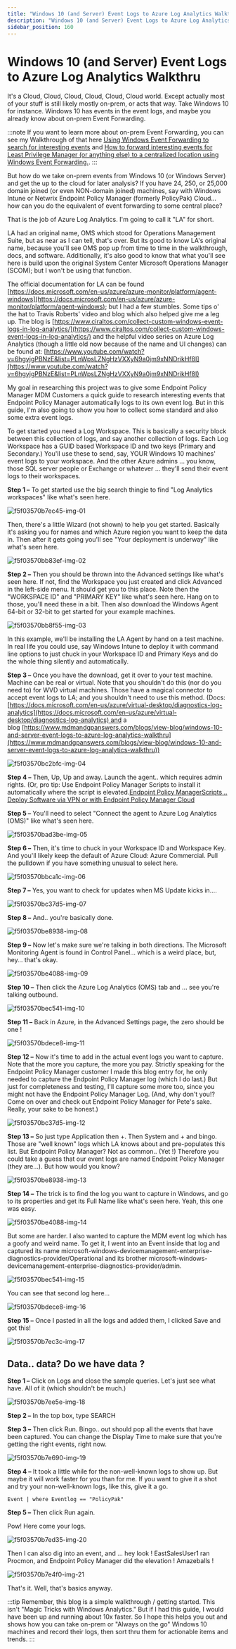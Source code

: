 ```yaml
---
title: "Windows 10 (and Server) Event Logs to Azure Log Analytics Walkthru"
description: "Windows 10 (and Server) Event Logs to Azure Log Analytics Walkthru"
sidebar_position: 160
---
```


# Windows 10 (and Server) Event Logs to Azure Log Analytics Walkthru

It's a Cloud, Cloud, Cloud, Cloud, Cloud, Cloud world. Except actually most of your stuff is still
likely mostly on-prem, or acts that way. Take Windows 10 for instance. Windows 10 has events in the
event logs, and maybe you already know about on-prem Event Forwarding.

:::note
If you want to learn more about on-prem Event Forwarding, you can see my Walkthrough of
that here
[Using Windows Event Forwarding to search for interesting events](/docs/endpointpolicymanager/components/endpointprivilegemanager/videolearningcenter/eventing/windowseventforwarding.md)
and
[How to forward interesting events for Least Privilege Manager (or anything else) to a centralized location using Windows Event Forwarding.](/docs/endpointpolicymanager/components/endpointprivilegemanager/knowledgebase/eventing/windowseventforwarding.md).
:::


But how do we take on-prem events from Windows 10 (or Windows Server) and get the up to the cloud
for later analysis? If you have 24, 250, or 25,000 domain joined (or even NON-domain joined)
machines, say with Windows Intune or Netwrix Endpoint Policy Manager (formerly PolicyPak) Cloud… how
can you do the equivalent of event forwarding to some central place?

That is the job of Azure Log Analytics. I'm going to call it "LA" for short.

LA had an original name, OMS which stood for Operations Management Suite, but as near as I can tell,
that's over. But its good to know LA's original name, because you'll see OMS pop up from time to
time in the walkthrough, docs, and software. Additionally, it's also good to know that what you'll
see here is build upon the original System Center Microsoft Operations Manager (SCOM); but I won't
be using that function.

The official documentation for LA can be found
[https://docs.microsoft.com/en-us/azure/azure-monitor/platform/agent-windows](https://docs.microsoft.com/en-us/azure/azure-monitor/platform/agent-windows);
but I had a few stumbles. Some tips o' the hat to Travis Roberts' video and blog which also helped
give me a leg up. The blog is
[https://www.ciraltos.com/collect-custom-windows-event-logs-in-log-analytics/](https://www.ciraltos.com/collect-custom-windows-event-logs-in-log-analytics/)
and the helpful video series on Azure Log Analytics (though a little old now because of the name and
UI changes) can be found at:
[https://www.youtube.com/watch?v=6hgvjgPBNzE&list=PLnWpsLZNgHzVXXyN9a0jm9xNNDrikHf8I](https://www.youtube.com/watch?v=6hgvjgPBNzE&list=PLnWpsLZNgHzVXXyN9a0jm9xNNDrikHf8I)

My goal in researching this project was to give some Endpoint Policy Manager MDM Customers a quick
guide to research interesting events that Endpoint Policy Manager automatically logs to its own
event log. But in this guide, I'm also going to show you how to collect some standard and also some
extra event logs.

To get started you need a Log Workspace. This is basically a security block between this collection
of logs, and say another collection of logs. Each Log Workspace has a GUID based Workspace ID and
two keys (Primary and Secondary.) You'll use these to send, say, YOUR Windows 10 machines' event
logs to your workspace. And the other Azure admins … you know, those SQL server people or Exchange
or whatever … they'll send their event logs to their workspaces.

**Step 1 –** To get started use the big search thingie to find "Log Analytics workspaces" like
what's seen here.

![f5f03570b7ec45-img-01](/images/endpointpolicymanager/tips/f5f03570b7ec45-img-01.webp)

Then, there's a little Wizard (not shown) to help you get started. Basically it's asking you for
names and which Azure region you want to keep the data in. Then after it gets going you'll see "Your
deployment is underway" like what's seen here.

![f5f03570bb83ef-img-02](/images/endpointpolicymanager/tips/f5f03570bb83ef-img-02.webp)

**Step 2 –** Then you should be thrown into the Advanced settings like what's seen here. If not,
find the Workspace you just created and click Advanced in the left-side menu. It should get you to
this place. Note then the "WORKSPACE ID" and "PRIMARY KEY" like what's seen here. Hang on to those,
you'll need these in a bit. Then also download the Windows Agent 64-bit or 32-bit to get started for
your example machines.

![f5f03570bb8f55-img-03](/images/endpointpolicymanager/tips/f5f03570bb8f55-img-03.webp)

In this example, we'll be installing the LA Agent by hand on a test machine. In real life you could
use, say Windows Intune to deploy it with command line options to just chuck in your Workspace ID
and Primary Keys and do the whole thing silently and automatically.

**Step 3 –** Once you have the download, get it over to your test machine. Machine can be real or
virtual. Note that you shouldn't do this (nor do you need to) for WVD virtual machines. Those have a
magical connector to accept event logs to LA; and you shouldn't need to use this method. (Docs:
[https://docs.microsoft.com/en-us/azure/virtual-desktop/diagnostics-log-analytics](https://docs.microsoft.com/en-us/azure/virtual-desktop/diagnostics-log-analytics) and
a
blog [https://www.mdmandgpanswers.com/blogs/view-blog/windows-10-and-server-event-logs-to-azure-log-analytics-walkthru](https://www.mdmandgpanswers.com/blogs/view-blog/windows-10-and-server-event-logs-to-azure-log-analytics-walkthru))

![f5f03570bc2bfc-img-04](/images/endpointpolicymanager/tips/f5f03570bc2bfc-img-04.webp)

**Step 4 –** Then, Up, Up and away. Launch the agent.. which requires admin rights. (Or, pro tip:
Use Endpoint Policy Manager Scripts to install it automatically where the script is
elevated.[Endpoint Policy ManagerScripts .. Deploy Software via VPN or with Endpoint Policy Manager Cloud](/docs/endpointpolicymanager/components/scriptstriggers/videolearningcenter/withcloud/cloud.md)

**Step 5 –** You'll need to select "Connect the agent to Azure Log Analytics (OMS)" like what's seen
here.

![f5f03570bad3be-img-05](/images/endpointpolicymanager/tips/f5f03570bad3be-img-05.webp)

**Step 6 –** Then, it's time to chuck in your Workspace ID and Workspace Key. And you'll likely keep
the default of Azure Cloud: Azure Commercial. Pull the pulldown if you have something unusual to
select here.

![f5f03570bbca1c-img-06](/images/endpointpolicymanager/tips/f5f03570bbca1c-img-06.webp)

**Step 7 –** Yes, you want to check for updates when MS Update kicks in….

![f5f03570bc37d5-img-07](/images/endpointpolicymanager/tips/f5f03570bc37d5-img-07.webp)

**Step 8 –** And.. you're basically done.

![f5f03570be8938-img-08](/images/endpointpolicymanager/tips/f5f03570be8938-img-08.webp)

**Step 9 –** Now let's make sure we're talking in both directions. The Microsoft Monitoring Agent is
found in Control Panel… which is a weird place, but, hey… that's okay.

![f5f03570be4088-img-09](/images/endpointpolicymanager/tips/f5f03570be4088-img-09.webp)

**Step 10 –** Then click the Azure Log Analytics (OMS) tab and … see you're talking outbound.

![f5f03570bec541-img-10](/images/endpointpolicymanager/tips/f5f03570bec541-img-10.webp)

**Step 11 –** Back in Azure, in the Advanced Settings page, the zero should be one !

![f5f03570bdece8-img-11](/images/endpointpolicymanager/tips/f5f03570bdece8-img-11.webp)

**Step 12 –** Now it's time to add in the actual event logs you want to capture. Note that the more
you capture, the more you pay. Strictly speaking for the Endpoint Policy Manager customer I made
this blog entry for, he only needed to capture the Endpoint Policy Manager log (which I do last.)
But just for completeness and testing, I'll capture some more too, since you might not have the
Endpoint Policy Manager Log. (And, why don't you!? Come on over and check out Endpoint Policy
Manager for Pete's sake. Really, your sake to be honest.)

![f5f03570bc37d5-img-12](/images/endpointpolicymanager/tips/f5f03570bc37d5-img-12.webp)

**Step 13 –** So just type Application then +. Then System and + and bingo. Those are "well known"
logs which LA knows about and pre-populates this list. But Endpoint Policy Manager? Not as common..
(Yet !) Therefore you could take a guess that our event logs are named Endpoint Policy Manager (they
are…). But how would you know?

![f5f03570be8938-img-13](/images/endpointpolicymanager/tips/f5f03570be8938-img-13.webp)

**Step 14 –** The trick is to find the log you want to capture in Windows, and go to its properties
and get its Full Name like what's seen here. Yeah, this one was easy.

![f5f03570be4088-img-14](/images/endpointpolicymanager/tips/f5f03570be4088-img-14.webp)

But some are harder. I also wanted to capture the MDM event log which has a goofy and weird name. To
get it, I went into an Event inside that log and captured its name
microsoft-windows-devicemanagement-enterprise-diagnostics-provider/Operational and its brother
microsoft-windows-devicemanagement-enterprise-diagnostics-provider/admin.

![f5f03570bec541-img-15](/images/endpointpolicymanager/tips/f5f03570bec541-img-15.webp)

You can see that second log here…

![f5f03570bdece8-img-16](/images/endpointpolicymanager/tips/f5f03570bdece8-img-16.webp)

**Step 15 –** Once I pasted in all the logs and added them, I clicked Save and got this!

![f5f03570b7ec3c-img-17](/images/endpointpolicymanager/tips/f5f03570b7ec3c-img-17.webp)

## Data.. data? Do we have data ?

**Step 1 –** Click on Logs and close the sample queries. Let's just see what have. All of it (which
shouldn't be much.)

![f5f03570b7ee5e-img-18](/images/endpointpolicymanager/tips/f5f03570b7ee5e-img-18.webp)

**Step 2 –** In the top box, type SEARCH

**Step 3 –** Then click Run. Bingo.. out should pop all the events that have been captured. You can
change the Display Time to make sure that you're getting the right events, right now.

![f5f03570b7e690-img-19](/images/endpointpolicymanager/tips/f5f03570b7e690-img-19.webp)

**Step 4 –** It took a little while for the non-well-known logs to show up. But maybe it will work
faster for you than for me. If you want to give it a shot and try your non-well-known logs, like
this, give it a go.

`Event | where Eventlog == "PolicyPak"`

**Step 5 –** Then click Run again.

Pow! Here come your logs.

![f5f03570b7ed35-img-20](/images/endpointpolicymanager/tips/f5f03570b7ed35-img-20.webp)

Then I can also dig into an event, and … hey look ! EastSalesUser1 ran Procmon, and Endpoint Policy
Manager did the elevation ! Amazeballs !

![f5f03570b7e4f0-img-21](/images/endpointpolicymanager/tips/f5f03570b7e4f0-img-21.webp)

That's it. Well, that's basics anyway.

:::tip
Remember, this blog is a simple walkthrough / getting started. This isn't "Magic Tricks with
Windows Analytics." But if I had this guide, I would have been up and running about 10x faster. So I
hope this helps you out and shows how you can take on-prem or "Always on the go" Windows 10 machines
and record their logs, then sort thru them for actionable items and trends.
:::
